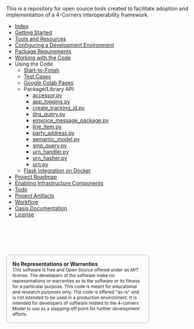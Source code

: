This is a repository for open source tools created to facilitate adoption and implementation of a 4-Corners interoperability framework.     
 

* [Index](./index.md)
* [Getting Started](./getting_started.md)
* [Tools and Resources](./tools_and_resources.md)
* [Configuring a Development Environment](./python_dev_env.md)
* [Package Requirements](./requirements.md)
* [Working with the Code](./working_with_the_code.md)
* Using the Code
    * [Start-to-Finish](./start_to_finish.md)
    * [Test Cases](./test_cases.md)
    * [Google Colab Pages](./google_colab_pages.md)
    * Package/Library API
        - [accessor.py](./api/accessor.md)
        - [app_logging.py](./api/app_logging.md)
        - [create_tracking_id.py](./api/create_tracking_id.md)
        - [dns_query.py](./api/dns_query.md)
        - [einvoice_message_package.py](./api/einvoice_message_package.md)
        - [line_item.py](./api/line_item.md)
        - [party_address.py](./api/party_address.md)
        - [semantic_model.py](./api/semantic_model.md)
        - [smp_query.py](./api/smp_query.md)
        - [urn_handler.py](./api/urn_handler.md)
        - [urn_hasher.py](./api/urn_hasher.md)
        - [urn.py](./api/urn.md)
    * [Flask Integration on Docker](./flask_integration_on_docker.md)
* [Project Roadmap](./project_roadmap.md )
* [Enabling Infrastructure Components](./enabling_infrastructure_components.md)
* [Todo](./todo.md)
* [Project Artifacts](./artifacts.md)
* [Workflow](./git_workflow.md)
* [Oasis Documentation](./oasis_documentation.md)
* [License](./_license.md)

<div style="font-size: 12px;
            padding: 15px;
            border: 2px solid lightgray;
            margin-top: 100px;
            margin-left: 0px;
            margin-bottom: 40px;
            margin-right: auto;
            width: 70%;
            border-radius: 10px;">
  <h4 style="font-size: 14px;
            padding: 0px;
            margin: 0px;">No Representations or Warranties</h5>
  This software is free and Open Source offered under an MIT license. The developers of the software make no
  representations or warranties as to the software or its fitness for a particular purpose. This code is meant for
  educational and research purposes only. The code is offered "as-is" and is not intended to be used in a production
  environment. It is intended for developers of software related to the 4-corners Model to use as a stepping-off point
  for further development efforts.
</div>